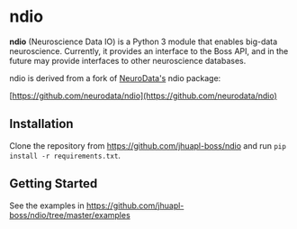 # ndio


**ndio** (Neuroscience Data IO) is a Python 3 module that enables big-data
neuroscience.  Currently, it provides an interface to the Boss API, and in the 
future may provide interfaces to other neuroscience databases.

ndio is derived from a fork of [NeuroData's](http://neurodata.io) ndio package:

[https://github.com/neurodata/ndio](https://github.com/neurodata/ndio)


## Installation

Clone the repository from https://github.com/jhuapl-boss/ndio and run
`pip install -r requirements.txt`.


## Getting Started

See the examples in https://github.com/jhuapl-boss/ndio/tree/master/examples
